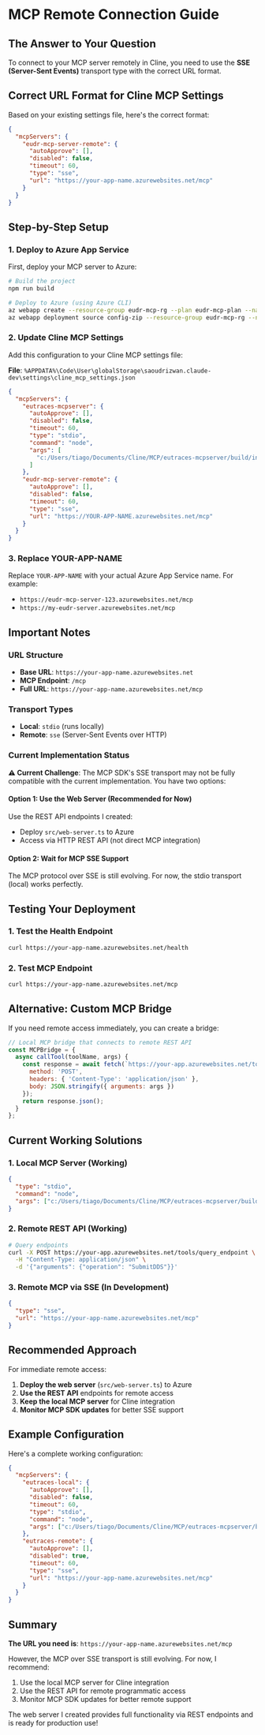 # MCP Remote Connection Guide

## The Answer to Your Question

To connect to your MCP server remotely in Cline, you need to use the **SSE (Server-Sent Events)** transport type with the correct URL format.

## Correct URL Format for Cline MCP Settings

Based on your existing settings file, here's the correct format:

```json
{
  "mcpServers": {
    "eudr-mcp-server-remote": {
      "autoApprove": [],
      "disabled": false,
      "timeout": 60,
      "type": "sse",
      "url": "https://your-app-name.azurewebsites.net/mcp"
    }
  }
}
```

## Step-by-Step Setup

### 1. Deploy to Azure App Service

First, deploy your MCP server to Azure:

```bash
# Build the project
npm run build

# Deploy to Azure (using Azure CLI)
az webapp create --resource-group eudr-mcp-rg --plan eudr-mcp-plan --name your-app-name --runtime "NODE|18-lts"
az webapp deployment source config-zip --resource-group eudr-mcp-rg --name your-app-name --src deployment.zip
```

### 2. Update Cline MCP Settings

Add this configuration to your Cline MCP settings file:

**File**: `%APPDATA%\Code\User\globalStorage\saoudrizwan.claude-dev\settings\cline_mcp_settings.json`

```json
{
  "mcpServers": {
    "eutraces-mcpserver": {
      "autoApprove": [],
      "disabled": false,
      "timeout": 60,
      "type": "stdio",
      "command": "node",
      "args": [
        "c:/Users/tiago/Documents/Cline/MCP/eutraces-mcpserver/build/index.js"
      ]
    },
    "eudr-mcp-server-remote": {
      "autoApprove": [],
      "disabled": false,
      "timeout": 60,
      "type": "sse",
      "url": "https://YOUR-APP-NAME.azurewebsites.net/mcp"
    }
  }
}
```

### 3. Replace YOUR-APP-NAME

Replace `YOUR-APP-NAME` with your actual Azure App Service name. For example:
- `https://eudr-mcp-server-123.azurewebsites.net/mcp`
- `https://my-eudr-server.azurewebsites.net/mcp`

## Important Notes

### URL Structure
- **Base URL**: `https://your-app-name.azurewebsites.net`
- **MCP Endpoint**: `/mcp`
- **Full URL**: `https://your-app-name.azurewebsites.net/mcp`

### Transport Types
- **Local**: `stdio` (runs locally)
- **Remote**: `sse` (Server-Sent Events over HTTP)

### Current Implementation Status

**⚠️ Current Challenge**: The MCP SDK's SSE transport may not be fully compatible with the current implementation. You have two options:

#### Option 1: Use the Web Server (Recommended for Now)
Use the REST API endpoints I created:
- Deploy `src/web-server.ts` to Azure
- Access via HTTP REST API (not direct MCP integration)

#### Option 2: Wait for MCP SSE Support
The MCP protocol over SSE is still evolving. For now, the stdio transport (local) works perfectly.

## Testing Your Deployment

### 1. Test the Health Endpoint
```bash
curl https://your-app-name.azurewebsites.net/health
```

### 2. Test MCP Endpoint
```bash
curl https://your-app-name.azurewebsites.net/mcp
```

## Alternative: Custom MCP Bridge

If you need remote access immediately, you can create a bridge:

```javascript
// Local MCP bridge that connects to remote REST API
const MCPBridge = {
  async callTool(toolName, args) {
    const response = await fetch(`https://your-app.azurewebsites.net/tools/${toolName}`, {
      method: 'POST',
      headers: { 'Content-Type': 'application/json' },
      body: JSON.stringify({ arguments: args })
    });
    return response.json();
  }
};
```

## Current Working Solutions

### 1. Local MCP Server (Working)
```json
{
  "type": "stdio",
  "command": "node",
  "args": ["c:/Users/tiago/Documents/Cline/MCP/eutraces-mcpserver/build/index.js"]
}
```

### 2. Remote REST API (Working)
```bash
# Query endpoints
curl -X POST https://your-app.azurewebsites.net/tools/query_endpoint \
  -H "Content-Type: application/json" \
  -d '{"arguments": {"operation": "SubmitDDS"}}'
```

### 3. Remote MCP via SSE (In Development)
```json
{
  "type": "sse",
  "url": "https://your-app-name.azurewebsites.net/mcp"
}
```

## Recommended Approach

For immediate remote access:

1. **Deploy the web server** (`src/web-server.ts`) to Azure
2. **Use the REST API** endpoints for remote access
3. **Keep the local MCP server** for Cline integration
4. **Monitor MCP SDK updates** for better SSE support

## Example Configuration

Here's a complete working configuration:

```json
{
  "mcpServers": {
    "eutraces-local": {
      "autoApprove": [],
      "disabled": false,
      "timeout": 60,
      "type": "stdio",
      "command": "node",
      "args": ["c:/Users/tiago/Documents/Cline/MCP/eutraces-mcpserver/build/index.js"]
    },
    "eutraces-remote": {
      "autoApprove": [],
      "disabled": true,
      "timeout": 60,
      "type": "sse",
      "url": "https://your-app-name.azurewebsites.net/mcp"
    }
  }
}
```

## Summary

**The URL you need is**: `https://your-app-name.azurewebsites.net/mcp`

However, the MCP over SSE transport is still evolving. For now, I recommend:
1. Use the local MCP server for Cline integration
2. Use the REST API for remote programmatic access
3. Monitor MCP SDK updates for better remote support

The web server I created provides full functionality via REST endpoints and is ready for production use!
